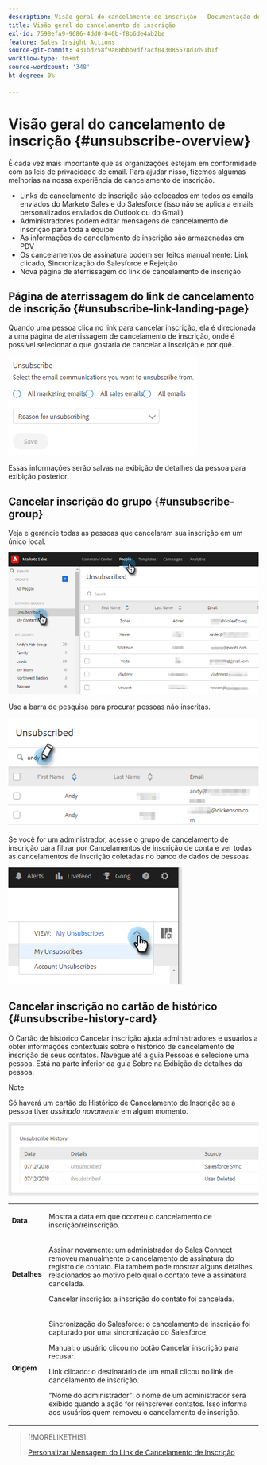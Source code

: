 ```yaml
---
description: Visão geral do cancelamento de inscrição - Documentação do Marketo - Documentação do produto
title: Visão geral do cancelamento de inscrição
exl-id: 7598efa9-9686-4dd0-840b-f8b6de4ab2be
feature: Sales Insight Actions
source-git-commit: 431bd258f9a68bbb9df7acf043085578d3d91b1f
workflow-type: tm+mt
source-wordcount: '348'
ht-degree: 0%

---
```


# Visão geral do cancelamento de inscrição {#unsubscribe-overview}

É cada vez mais importante que as organizações estejam em conformidade com as leis de privacidade de email. Para ajudar nisso, fizemos algumas melhorias na nossa experiência de cancelamento de inscrição.

* Links de cancelamento de inscrição são colocados em todos os emails enviados do Marketo Sales e do Salesforce (isso não se aplica a emails personalizados enviados do Outlook ou do Gmail)
* Administradores podem editar mensagens de cancelamento de inscrição para toda a equipe
* As informações de cancelamento de inscrição são armazenadas em PDV
* Os cancelamentos de assinatura podem ser feitos manualmente: Link clicado, Sincronização do Salesforce e Rejeição
* Nova página de aterrissagem do link de cancelamento de inscrição

## Página de aterrissagem do link de cancelamento de inscrição {#unsubscribe-link-landing-page}

Quando uma pessoa clica no link para cancelar inscrição, ela é direcionada a uma página de aterrissagem de cancelamento de inscrição, onde é possível selecionar o que gostaria de cancelar a inscrição e por quê.

![](assets/unsubscribe-overview-1.png)

Essas informações serão salvas na exibição de detalhes da pessoa para exibição posterior.

## Cancelar inscrição do grupo {#unsubscribe-group}

Veja e gerencie todas as pessoas que cancelaram sua inscrição em um único local.

![](assets/unsubscribe-overview-2.png)

Use a barra de pesquisa para procurar pessoas não inscritas.

![](assets/unsubscribe-overview-3.png)

Se você for um administrador, acesse o grupo de cancelamento de inscrição para filtrar por Cancelamentos de inscrição de conta e ver todas as cancelamentos de inscrição coletadas no banco de dados de pessoas.

![](assets/unsubscribe-overview-4.png)

## Cancelar inscrição no cartão de histórico {#unsubscribe-history-card}

O Cartão de histórico Cancelar inscrição ajuda administradores e usuários a obter informações contextuais sobre o histórico de cancelamento de inscrição de seus contatos. Navegue até a guia Pessoas e selecione uma pessoa. Está na parte inferior da guia Sobre na Exibição de detalhes da pessoa.

>[!NOTE]
>
>Só haverá um cartão de Histórico de Cancelamento de Inscrição se a pessoa tiver _assinado novamente_ em algum momento.

![](assets/unsubscribe-overview-5.png)

<table> 
 <colgroup> 
  <col> 
  <col> 
 </colgroup> 
 <tbody> 
  <tr> 
   <td><strong>Data</strong></td> 
   <td><p>Mostra a data em que ocorreu o cancelamento de inscrição/reinscrição.</p></td> 
  </tr> 
  <tr> 
   <td><strong>Detalhes</strong></td> 
   <td><p>Assinar novamente: um administrador do Sales Connect removeu manualmente o cancelamento de assinatura do registro de contato. Ela também pode mostrar alguns detalhes relacionados ao motivo pelo qual o contato teve a assinatura cancelada.</p><p>Cancelar inscrição: a inscrição do contato foi cancelada.</p></td> 
  </tr> 
  <tr> 
   <td><strong>Origem</strong></td> 
   <td><p>Sincronização do Salesforce: o cancelamento de inscrição foi capturado por uma sincronização do Salesforce.</p><p>Manual: o usuário clicou no botão Cancelar inscrição para recusar.</p><p>Link clicado: o destinatário de um email clicou no link de cancelamento de inscrição.</p><p>"Nome do administrador": o nome de um administrador será exibido quando a ação for reinscrever contatos. Isso informa aos usuários quem removeu o cancelamento de inscrição.</p></td> 
  </tr> 
 </tbody> 
</table>

>[!MORELIKETHIS]
>
>[Personalizar Mensagem do Link de Cancelamento de Inscrição](/help/marketo/product-docs/marketo-sales-insight/actions/email/unsubscribes/customize-unsubscribe-link-message.md)
